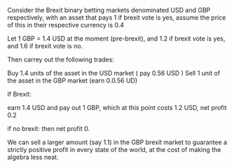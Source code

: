 Consider the Brexit binary betting markets denominated USD and GBP respectively, with an asset that pays 1 if brexit vote is yes, assume the price of this in their respective currency is 0.4

Let 1 GBP = 1.4 USD at the moment (pre-brexit), and 1.2 if brexit vote is yes, and 1.6 if brexit vote is no. 

Then carrey out the following trades:

Buy 1.4 units of the asset in the USD market ( pay 0.56 USD )
Sell 1 unit of the asset in the GBP market (earn  0.0.56 UD)

If Brexit:

earn 1.4 USD and pay out 1 GBP, which at this point costs 1.2 USD, net profit 0.2

if no brexit: then net profit 0.

We can sell a larger amount (say 1.1) in the GBP brexit market to guarantee a strictly positive profit in every state of the world, at the cost of making the algebra less neat.



